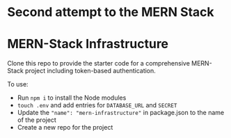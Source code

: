 # Second attempt to the MERN Stack
# MERN-Stack Infrastructure

Clone this repo to provide the starter code for a comprehensive MERN-Stack project including token-based authentication.


To use:
- Run `npm i` to install the Node modules
- `touch .env` and add entries for `DATABASE_URL` and `SECRET`
- Update the `"name": "mern-infrastructure"` in package.json to the name of the project
- Create a new repo for the project